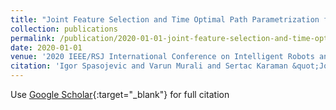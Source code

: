 ```yaml
---
title: "Joint Feature Selection and Time Optimal Path Parametrization for High Speed Vision-Aided Navigation"
collection: publications
permalink: /publication/2020-01-01-joint-feature-selection-and-time-optimal-path-parametrization-for-high-speed-vision-aided-navigation
date: 2020-01-01
venue: '2020 IEEE/RSJ International Conference on Intelligent Robots and Systems, 2020'
citation: 'Igor Spasojevic and Varun Murali and Sertac Karaman &quot;Joint Feature Selection and Time Optimal Path Parametrization for High Speed Vision-Aided Navigation.&quot; 2020 IEEE/RSJ International Conference on Intelligent Robots and Systems, 2020, 2020.'
---
```

Use [Google Scholar](https://scholar.google.com/scholar?q=joint+feature+selection+and+time+optimal+path+parametrization+for+high+speed+vision+aided+navigation){:target="_blank"} for full citation